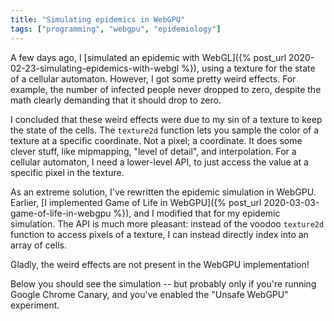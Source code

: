 ```yaml
---
title: "Simulating epidemics in WebGPU"
tags: ["programming", "webgpu", "epidemiology"]
---
```


A few days ago, I [simulated an epidemic with WebGL]({% post_url 2020-02-23-simulating-epidemics-with-webgl %}),
using a texture for the state of a cellular automaton.
However, I got some pretty weird effects.
For example, the number of infected people never dropped to zero,
despite the math clearly demanding that it should drop to zero.

I concluded that these weird effects were due to my sin of a texture to keep the state of the cells.
The `texture2d` function lets you sample the color of a texture at a specific coordinate.
Not a pixel; a coordinate.
It does some clever stuff,
like mipmapping, "level of detail", and interpolation.
For a cellular automaton,
I need a lower-level API,
to just access the value at a specific pixel in the texture.

As an extreme solution,
I've rewritten the epidemic simulation in WebGPU.
Earlier, [I implemented Game of Life in WebGPU]({% post_url 2020-03-03-game-of-life-in-webgpu %}),
and I modified that for my epidemic simulation.
The API is much more pleasant:
instead of the voodoo `texture2d` function to access pixels of a texture,
I can instead directly index into an array of cells.

Gladly, the weird effects are not present in the WebGPU implementation!

Below you should see the simulation --
but probably only if you're running Google Chrome Canary, 
and you've enabled the "Unsafe WebGPU" experiment.

<div>
  <canvas id="example-canvas" width="1024" height="1024" style="width: 1024px; image-rendering: pixelated; display: inline-block;"></canvas>
</div>

<script type="module">
    function imageDataFromImage(img) {
        const offscreenCanvas = new OffscreenCanvas(1024, 1024);
        const ctx = offscreenCanvas.getContext('2d');
        ctx.drawImage(img, 0, 0, img.width, img.height);
        return ctx.getImageData(0, 0, img.width, img.height);
    }

    const canvas = document.getElementById("example-canvas");
    const ctx = canvas.getContext('2d');

    import glslangModule from "https://unpkg.com/@webgpu/glslang@0.0.8/dist/web-devel/glslang.js";

    const startStateImg = new Image();
    startStateImg.src = "/assets/2020-02-23/start-state-2.png";
    startStateImg.onload = function() {
        (async () => {
            const glslang = await glslangModule();

            const adapter = await navigator.gpu.requestAdapter();
            const device = await adapter.requestDevice();

            const WIDTH_CELLS = 1024;

            const stepStateBindGroupLayout = device.createBindGroupLayout({
                bindings: [
                    { binding: 0, visibility: GPUShaderStage.COMPUTE, type: "storage-buffer" },
                    { binding: 1, visibility: GPUShaderStage.COMPUTE, type: "storage-buffer" }
                ]
            });
            const stepStateComputePipeline = device.createComputePipeline({
                layout: device.createPipelineLayout({
                    bindGroupLayouts: [stepStateBindGroupLayout]
                }),
                computeStage: {
                    module: device.createShaderModule({
                        code: glslang.compileGLSL(`#version 450
                            const uint WIDTH_CELLS = ${WIDTH_CELLS};

                            const float MEET_PERSON_IN_REGION_TODAY_PROBABILITY = 0.001;
                            const float INFECTED_MEETING_TRANSMISSION_PROBABILITY = 0.4;
                            const float INFECTION_DURATION_DAYS = 60.0;

                            struct Cell { float susceptible; float infected; float recovered; };
                            layout(std430, set = 0, binding = 0) buffer StateInMatrix  { Cell cells[]; } state;
                            layout(std430, set = 0, binding = 1) buffer StateOutMatrix { Cell cells[]; } stateOut;

                            uint coordIndex(uvec2 coord) {
                                return WIDTH_CELLS*coord.y + coord.x;
                            }

                            Cell getCell(uvec2 coord) {
                                if (coord.x >= WIDTH_CELLS) return Cell(0.0, 0.0, 0.0);
                                if (coord.y >= WIDTH_CELLS) return Cell(0.0, 0.0, 0.0);
                                return state.cells[coordIndex(coord)];
                            }

                            void main() {
                                uint x = gl_GlobalInvocationID.x;
                                uint y = gl_GlobalInvocationID.y;
                                uvec2 coord = uvec2(x,y);

                                Cell prevCell = getCell(coord);
                                float susceptible = prevCell.susceptible;
                                float infected    = prevCell.infected;
                                float recovered   = prevCell.recovered;

                                float infectedInRegion = prevCell.infected;
                                infectedInRegion +=
                                    getCell(coord+uvec2( 1, 0)).infected +
                                    getCell(coord+uvec2(-1, 0)).infected +
                                    getCell(coord+uvec2( 0, 1)).infected +
                                    getCell(coord+uvec2( 0,-1)).infected;

                                float infectedMeetingsPerPerson = infectedInRegion * MEET_PERSON_IN_REGION_TODAY_PROBABILITY;
                                float transmissionProbability = 1.0 - 
                                    pow(1.0 - INFECTED_MEETING_TRANSMISSION_PROBABILITY, infectedMeetingsPerPerson);
                                float newlyInfected = susceptible * transmissionProbability;
                                float newlyRecovered = infected / INFECTION_DURATION_DAYS;

                                stateOut.cells[coordIndex(coord)] = state.cells[coordIndex(coord)];

                                stateOut.cells[coordIndex(coord)].infected += newlyInfected;
                                stateOut.cells[coordIndex(coord)].susceptible -= newlyInfected;

                                stateOut.cells[coordIndex(coord)].infected -= newlyRecovered;
                                stateOut.cells[coordIndex(coord)].recovered += newlyRecovered;
                            }`, "compute")
                    }),
                    entryPoint: "main"
                }
            });

            const renderBindGroupLayout = device.createBindGroupLayout({
                bindings: [
                    { binding: 0, visibility: GPUShaderStage.COMPUTE, type: "storage-buffer" },
                    { binding: 1, visibility: GPUShaderStage.COMPUTE, type: "storage-buffer" }
                ]
            });
            const renderComputePipeline = device.createComputePipeline({
                layout: device.createPipelineLayout({
                    bindGroupLayouts: [renderBindGroupLayout]
                }),
                computeStage: {
                    module: device.createShaderModule({
                        code: glslang.compileGLSL(`#version 450
                            const uint WIDTH_CELLS = ${WIDTH_CELLS};
                            struct Cell { float susceptible; float infected; float recovered; };
                            layout(std430, set = 0, binding = 0) buffer StateMatrix  { Cell cells[]; } state;
                            layout(std430, set = 0, binding = 1) buffer ScreenMatrix { uint pixels[]; } screen;
                            uint rgba(uint r, uint g, uint b, uint a) {
                                return a<<24 | b<<16 | g<<8 | r;
                            }
                            uint coordIndex(uvec2 coord) {
                            return WIDTH_CELLS*coord.y + coord.x;
                            }
                            Cell getCell(uvec2 coord) {
                                if (coord.x >= WIDTH_CELLS) return Cell(0.0, 0.0, 0.0);
                                if (coord.y >= WIDTH_CELLS) return Cell(0.0, 0.0, 0.0);
                                return state.cells[coordIndex(coord)];
                            }
                            void setScreen(uvec2 coord, uint pixel) {
                                if (coord.x >= WIDTH_CELLS) return;
                                if (coord.y >= WIDTH_CELLS) return;
                                screen.pixels[(WIDTH_CELLS*coord.y) + coord.x] = pixel;
                            }
                            void main() {
                                uint x = gl_GlobalInvocationID.x;
                                uint y = gl_GlobalInvocationID.y;
                                uvec2 coord = uvec2(x,y);
                                Cell cell = getCell(coord);
                                setScreen(coord, rgba(
                                uint(cell.infected),
                                uint(cell.recovered),
                                uint(cell.susceptible),
                                255
                                ));
                            }`, "compute")
                    }),
                    entryPoint: "main"
                }
            });

            const TOTAL_CELLS = WIDTH_CELLS*WIDTH_CELLS;
            const CELL_SIZE_FLOATS = 3;
            const CELL_SIZE_BYTES = Float32Array.BYTES_PER_ELEMENT * CELL_SIZE_FLOATS;
            const STATE_BUFFER_SIZE_BYTES = CELL_SIZE_BYTES * TOTAL_CELLS;
            const stateBuffers = [
                (() => {
                    const startStateImgData = imageDataFromImage(startStateImg);

                    const [gpuBuf, arrayBuf] = device.createBufferMapped({ 
                    size: STATE_BUFFER_SIZE_BYTES, usage: GPUBufferUsage.STORAGE });
                    const float32Array = new Float32Array(arrayBuf);
                    for (let y = 0; y < WIDTH_CELLS; y++) {
                        for (let x = 0; x < WIDTH_CELLS; x++) {
                            const i = (y*WIDTH_CELLS) + x;
                            const susceptibleIndex = CELL_SIZE_FLOATS*i;
                            const infectedIndex = susceptibleIndex+1;
                            const recoveredIndex = susceptibleIndex+2;
                            float32Array[susceptibleIndex] = startStateImgData.data[i*4 + 2];
                            float32Array[infectedIndex] = Math.random() < 0.00001 ? 1 : 0;
                            float32Array[recoveredIndex] = 0;
                        }
                    }
                    console.log(float32Array);
                    gpuBuf.unmap();
                    return gpuBuf;
                })(),
                (() => {
                    const [gpuBuf, arrayBuf] = device.createBufferMapped({
                    size: STATE_BUFFER_SIZE_BYTES, usage: GPUBufferUsage.STORAGE });
                    gpuBuf.unmap();
                    return gpuBuf;
                })()
            ];

            const PIXEL_BUFFER_SIZE_BYTES = Uint32Array.BYTES_PER_ELEMENT * TOTAL_CELLS;
            const pixelBuffer = device.createBuffer({ 
            size: PIXEL_BUFFER_SIZE_BYTES, usage: GPUBufferUsage.STORAGE | GPUBufferUsage.COPY_SRC });

            const stepStateBindGroups = [
                device.createBindGroup({
                    layout: stepStateBindGroupLayout,
                    bindings: [
                        { binding: 0, resource: { buffer: stateBuffers[0] } },
                        { binding: 1, resource: { buffer: stateBuffers[1] } }
                    ]
                }),
                device.createBindGroup({
                    layout: stepStateBindGroupLayout,
                    bindings: [
                        { binding: 0, resource: { buffer: stateBuffers[1] } },
                        { binding: 1, resource: { buffer: stateBuffers[0] } }
                    ]
                })
            ];

            const renderBindGroups = [
                device.createBindGroup({
                    layout: renderBindGroupLayout,
                    bindings: [
                        { binding: 0, resource: { buffer: stateBuffers[1] } },
                        { binding: 1, resource: { buffer: pixelBuffer } }
                    ]
                }),
                device.createBindGroup({
                    layout: renderBindGroupLayout,
                    bindings: [
                        { binding: 0, resource: { buffer: stateBuffers[0] } },
                        { binding: 1, resource: { buffer: pixelBuffer } }
                    ]
                }),
            ];

            const gpuReadBuffer = device.createBuffer({
                size: PIXEL_BUFFER_SIZE_BYTES,
                usage: GPUBufferUsage.COPY_DST | GPUBufferUsage.MAP_READ
            });

            let arrayBuffer;

            let dir = 0;
            async function stepState() {
                gpuReadBuffer.unmap();

                const commandEncoder = device.createCommandEncoder();

                const stepStateComputePassEncoder = commandEncoder.beginComputePass();
                stepStateComputePassEncoder.setPipeline(stepStateComputePipeline);
                stepStateComputePassEncoder.setBindGroup(0, stepStateBindGroups[dir]);
                stepStateComputePassEncoder.dispatch(WIDTH_CELLS, WIDTH_CELLS);
                stepStateComputePassEncoder.endPass();
        
                const renderComputePassEncoder = commandEncoder.beginComputePass();
                renderComputePassEncoder.setPipeline(renderComputePipeline);
                renderComputePassEncoder.setBindGroup(0, renderBindGroups[dir]);
                renderComputePassEncoder.dispatch(WIDTH_CELLS, WIDTH_CELLS);
                renderComputePassEncoder.endPass();

                commandEncoder.copyBufferToBuffer(
                    pixelBuffer, 0,
                    gpuReadBuffer, 0,
                    PIXEL_BUFFER_SIZE_BYTES
                );
                const gpuCommands = commandEncoder.finish();
                device.defaultQueue.submit([gpuCommands]);
                arrayBuffer = await gpuReadBuffer.mapReadAsync();

                dir = 1-dir;
            }

            async function draw() {
                await stepState();
                const cells = new Uint8ClampedArray(arrayBuffer);
                const imageData = new ImageData(cells, WIDTH_CELLS, WIDTH_CELLS);
                ctx.putImageData(imageData, 0, 0);

            requestAnimationFrame(draw);
            }
            draw();
        })();
    };
</script>